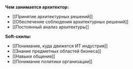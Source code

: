 **Чем занимается архитектор:**
- [[Принятие архитектурных решений]]
- [[Обеспечение соблюдения архитектурных решений]]
- [[Постоянный анализ архитектуры]]

**Soft-скилы:**
- [[Понимание, куда движется ИТ индустрия]]
- [[Знание предметных областей бизнеса]]
- [[Навыки общения]]
- [[Понимание политики организации]]